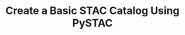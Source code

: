 ---
title: Create a Basic STAC Catalog Using PySTAC
description: How to Create a STAC Catalog Using PySTAC
notebooks: 
    - 2-create-stac-catalog-python
---